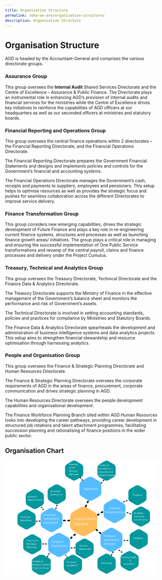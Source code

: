 ```yaml
---
title: Organisation Structure
permalink: /who-we-are/organisation-structure/
description: Organisation Structure
---
```

Organisation Structure
======================

AGD is headed by the Accountant-General and comprises the various directorate groups.

### Assurance Group

This group oversees the **Internal Audit** Shared Services Directorate and the Centre of Excellence – Assurance & Public Finance. The Directorate plays an instrumental role in enhancing AGD’s provision of internal audits and financial services for the ministries while the Centre of Excellence drives key initiatives to reinforce the capabilities of AGD officers at our headquarters as well as our seconded officers at ministries and statutory boards. 

### Financial Reporting and Operations Group

This group oversees the central finance operations within 2 directorates – the Financial Reporting Directorate, and the Financial Operations Directorate.
  
The Financial Reporting Directorate prepares the Government Financial Statements and designs and implements policies and controls for the Government’s financial and accounting systems. 
  
The Financial Operations Directorate manages the Government’s cash, receipts and payments to suppliers, employees and pensioners. This setup helps to optimise resources as well as provides the strategic focus and pushes for seamless collaboration across the different Directorates to improve service delivery.

### Finance Transformation Group

This group considers new emerging capabilities, drives the strategic development of Future Finance and plays a key role in re-engineering current finance systems, structures and processes as well as launching finance growth areas/ initiatives. The group plays a critical role in managing and ensuring the successful implementation of One Public Service transformations and revamp of the central payroll, claims and finance processes and delivery under the Project Cumulus.  

### Treasury, Technical and Analytics Group

This group oversees the Treasury Directorate, Technical Directorate and the Finance Data & Analytics Directorate.

The Treasury Directorate supports the Ministry of Finance in the effective management of the Government’s balance sheet and monitors the performance and risk of Government’s assets.

The Technical Directorate is involved in setting accounting standards, policies and practices for compliance by Ministries and Statutory Boards.

The Finance Data & Analytics Directorate spearheads the development and administration of business intelligence systems and data analytics projects. This setup aims to strengthen financial stewardship and resource optimisation through harnessing analytics.

### People and Organisation Group

This group oversees the Finance & Strategic Planning Directorate and Human Resources Directorate. 

The Finance & Strategic Planning Directorate oversees the corporate requirements of AGD in the areas of finance, procurement, corporate communication and drives strategic planning in AGD. 

The Human Resources Directorate oversees the people development capabilities and organisational development. 

The Finance Workforce Planning Branch sited within AGD Human Resources looks into developing the career pathways, providing career development in structured job rotations and talent attachment programmes, facilitating succession planning and rationalising of finance positions in the wider public sector.

Organisation Chart
------------------
![Organisation Structure](/images/Who%20We%20Are/organisationstructure.png)
